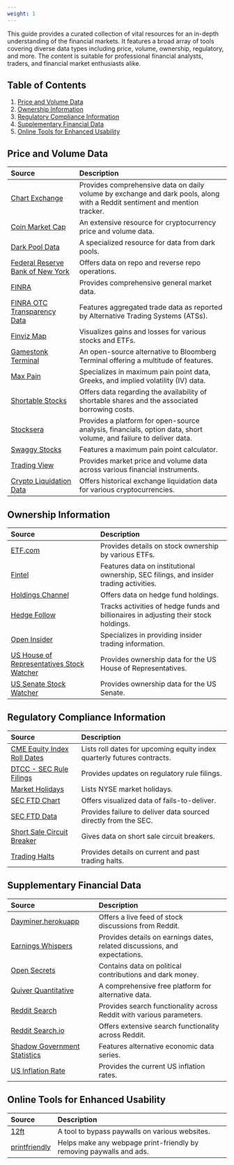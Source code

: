```yaml
---
weight: 1
---
```


This guide provides a curated collection of vital resources for an in-depth understanding of the financial markets. It features a broad array of tools covering diverse data types including price, volume, ownership, regulatory, and more. The content is suitable for professional financial analysts, traders, and financial market enthusiasts alike.

## Table of Contents
1. [Price and Volume Data](#price-and-volume-data)
2. [Ownership Information](#ownership-information)
3. [Regulatory Compliance Information](#regulatory-compliance-information)
4. [Supplementary Financial Data](#supplementary-financial-data)
5. [Online Tools for Enhanced Usability](#online-tools-for-enhanced-usability)

## Price and Volume Data

| Source | Description |
| :----- | :---------- |
| [Chart Exchange](https://chartexchange.com) | Provides comprehensive data on daily volume by exchange and dark pools, along with a Reddit sentiment and mention tracker. |
| [Coin Market Cap](https://coinmarketcap.com/) | An extensive resource for cryptocurrency price and volume data. |
| [Dark Pool Data](https://www.stockgrid.io/darkpools) | A specialized resource for data from dark pools. |
| [Federal Reserve Bank of New York](https://apps.newyorkfed.org/markets/autorates/tomo-results-display?SHOWMORE=TRUE&startDate=01/01/2000&enddate=01/01/2000) | Offers data on repo and reverse repo operations. |
| [FINRA](http://finra-markets.morningstar.com/MarketData/EquityOptions/default.jsp) | Provides comprehensive general market data. |
| [FINRA OTC Transparency Data](https://otctransparency.finra.org/otctransparency/AtsIssueData) | Features aggregated trade data as reported by Alternative Trading Systems (ATSs). |
| [Finviz Map](https://finviz.com/map.ashx) | Visualizes gains and losses for various stocks and ETFs. |
| [Gamestonk Terminal](https://github.com/GamestonkTerminal/GamestonkTerminal) | An open-source alternative to Bloomberg Terminal offering a multitude of features. |
| [Max Pain](https://maximum-pain.com) | Specializes in maximum pain point data, Greeks, and implied volatility (IV) data. |
| [Shortable Stocks](https://shortablestocks.com/) | Offers data regarding the availability of shortable shares and the associated borrowing costs. |
| [Stocksera](https://stocksera.pythonanywhere.com/) | Provides a platform for open-source analysis, financials, option data, short volume, and failure to deliver data. |
| [Swaggy Stocks](https://swaggystocks.com/dashboard/options-max-pain/SPY) | Features a maximum pain point calculator. |
| [Trading View](https://www.tradingview.com/) | Provides market price and volume data across various financial instruments. |
| [Crypto Liquidation Data](https://www.coinglass.com/LiquidationData) | Offers historical exchange liquidation data for various cryptocurrencies. |

## Ownership Information

| Source | Description |
| :----- | :---------- |
| [ETF.com](https://www.etf.com/etfanalytics/etf-stock-finder) | Provides details on stock ownership by various ETFs. |
| [Fintel](https://fintel.io/) | Features data on institutional ownership, SEC filings, and insider trading activities. |
| [Holdings Channel](https://www.holdingschannel.com/bystock/) | Offers data on hedge fund holdings. |
| [Hedge Follow](https://hedgefollow.com/) | Tracks activities of hedge funds and billionaires in adjusting their stock holdings. |
| [Open Insider](http://openinsider.com/) | Specializes in providing insider trading information. |
| [US House of Representatives Stock Watcher](https://housestockwatcher.com/) | Provides ownership data for the US House of Representatives. |
| [US Senate Stock Watcher](https://senatestockwatcher.com/) | Provides ownership data for the US Senate. |

## Regulatory Compliance Information

| Source | Description |
| :----- | :---------- |
| [CME Equity Index Roll Dates](https://www.cmegroup.com/trading/equity-index/rolldates.html) | Lists roll dates for upcoming equity index quarterly futures contracts. |
| [DTCC - SEC Rule Filings](https://www.dtcc.com/legal/sec-rule-filings) | Provides updates on regulatory rule filings. |
| [Market Holidays](https://www.nyse.com/markets/hours-calendars) | Lists NYSE market holidays. |
| [SEC FTD Chart](https://sec.report/fails.php) | Offers visualized data of fails-to-deliver. |
| [SEC FTD Data](https://www.sec.gov/data/foiadocsfailsdatahtm) | Provides failure to deliver data sourced directly from the SEC. |
| [Short Sale Circuit Breaker](https://www.nasdaqtrader.com/trader.aspx?id=ShortSaleCircuitBreaker) | Gives data on short sale circuit breakers. |
| [Trading Halts](https://nasdaqtrader.com/trader.aspx?id=TradeHalts) | Provides details on current and past trading halts. |

## Supplementary Financial Data

| Source | Description |
| :----- | :---------- |
| [Dayminer.herokuapp](https://dayminer.herokuapp.com/) | Offers a live feed of stock discussions from Reddit. |
| [Earnings Whispers](https://www.earningswhispers.com/) | Provides details on earnings dates, related discussions, and expectations. |
| [Open Secrets](https://www.opensecrets.org/) | Contains data on political contributions and dark money. |
| [Quiver Quantitative](https://www.quiverquant.com/) | A comprehensive free platform for alternative data. |
| [Reddit Search](https://camas.github.io/reddit-search/) | Provides search functionality across Reddit with various parameters. |
| [Reddit Search.io](https://redditsearch.io/) | Offers extensive search functionality across Reddit. |
| [Shadow Government Statistics](http://www.shadowstats.com/alternate_data) | Features alternative economic data series. |
| [US Inflation Rate](https://www.usinflationcalculator.com/inflation/current-inflation-rates/) | Provides the current US inflation rates. |

## Online Tools for Enhanced Usability

| Source | Description |
| :----- | :---------- |
| [12ft](https://12ft.io/) | A tool to bypass paywalls on various websites. |
| [printfriendly](https://www.printfriendly.com/) | Helps make any webpage print-friendly by removing paywalls and ads. |
